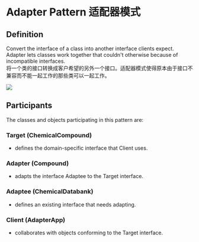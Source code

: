 # Adapter Pattern 适配器模式
## Definition
Convert the interface of a class into another interface clients expect. Adapter lets classes work together that couldn't otherwise because of incompatible interfaces.
<br>将一个类的接口转换成客户希望的另外一个接口。适配器模式使得原本由于接口不兼容而不能一起工作的那些类可以一起工作。
	
![](https://github.com/QianMo/Unity-Design-Pattern/blob/master/UML_Picture/adapter.gif)

## Participants

The classes and objects participating in this pattern are:

### Target   (ChemicalCompound)
* defines the domain-specific interface that Client uses.

### Adapter   (Compound)
* adapts the interface Adaptee to the Target interface.

### Adaptee   (ChemicalDatabank)
* defines an existing interface that needs adapting.

### Client   (AdapterApp)
* collaborates with objects conforming to the Target interface.


